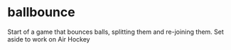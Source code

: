 # ballbounce
 Start of a game that bounces balls, splitting them and re-joining them.  Set aside to work on Air Hockey
